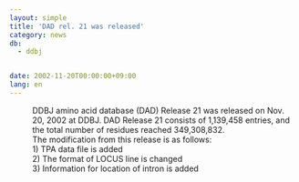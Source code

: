 ```yaml
---
layout: simple
title: 'DAD rel. 21 was released'
category: news
db:
  - ddbj


date: 2002-11-20T00:00:00+09:00
lang: en
---
```


<dd>DDBJ amino acid database (DAD) Release 21 was released on Nov. 20, 2002 at DDBJ. DAD Release 21 consists of 1,139,458 entries, and the total number of residues reached 349,308,832.<br>The modification from this release is as follows:<br>
<dd>1) TPA data file is added<br>
<dd>2) The format of LOCUS line is changed<br>
<dd>3) Information for location of intron is added</dd>
</dd>
</dd>
</dd>
